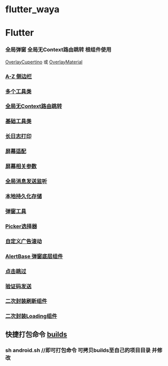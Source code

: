 # flutter_waya

# Flutter 

### 全局弹窗 全局无Context路由跳转 根组件使用 
[OverlayCupertino](lib/src/widget/overlay/widget/OverlayCupertino.dart) 或 [OverlayMaterial](lib/src/widget/overlay/widget/OverlayMaterial.dart) 

### [A-Z 侧边栏](lib/src/widget/a-z)

### [多个工具类](lib/src/tools)

### [全局无Context路由跳转](lib/src/tools/navigator.dart)

### [基础工具类](lib/src/tools/tools.dart)

### [长日志打印](lib/src/tools/log.dart)

### [屏幕适配](lib/src/tools/screen_fit.dart)

### [屏幕相关参数](lib/src/tools/media_query.dart)

### [全局消息发送监听](lib/src/tools/event.dart)

### [本地持久化存储](lib/src/tools/storage.dart)

### [弹窗工具](lib/src/widget/overlay/alert/alert.dart)

### [Picker选择器](lib/src/widget/wheel/picker)

### [自定义广告滚动](lib/src/widget/wheel/auto_scroll_entry.dart)

### [AlertBase 弹窗底层组件](lib/src/widget/overlay/alert/alert_base.dart)

### [点击跳过](lib/src/widget/count_down_skip.dart)

### [验证码发送](lib/src/widget/send_sms.dart)

### [二次封装刷新组件](lib/src/widget/custom/refresh.dart)

### [二次封装Loading组件](lib/src/widget/overlay/alert/loading.dart)

## 快捷打包命令 [builds](builds)

### sh android.sh  //即可打包命令 可拷贝builds至自己的项目目录 并修改




